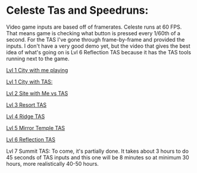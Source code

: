# Celeste Tas and Speedruns:

Video game inputs are based off of framerates. Celeste runs at 60 FPS. That means game is checking what button is pressed every 1/60th of a second. For the TAS I've gone through frame-by-frame and provided the inputs. I don't have a very good demo yet, but the video that gives the best idea of what's going on is Lvl 6 Reflection TAS because it has the TAS tools running next to the game.

[Lvl 1 City with me playing](https://youtu.be/63CGmfUZavI)

[Lvl 1 City with TAS:](https://youtu.be/62jAoRVd0HU)

[Lvl 2 Site with Me vs TAS](https://youtu.be/RH1Oe4LQBbA)

[Lvl 3 Resort TAS](https://youtu.be/Y6i9urMhGYs)

[Lvl 4 Ridge TAS](https://youtu.be/Q5OgaDIdrVQ)

[Lvl 5 Mirror Temple TAS](https://youtu.be/G-YLz1PAqxg)

[Lvl 6 Reflection TAS](https://youtu.be/WpafOMJFY3E)

Lvl 7 Summit TAS:
To come, it's partially done. It takes about 3 hours to do 45 seconds of TAS inputs and this one will be 8 minutes so at minimum 30 hours, more realistically 40-50 hours.
